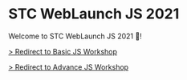 # STC WebLaunch JS 2021

Welcome to STC WebLaunch JS 2021 🥳!

[> Redirect to Basic JS Workshop](./Basic.md)

[> Redirect to Advance JS Workshop](./Advance.md)
